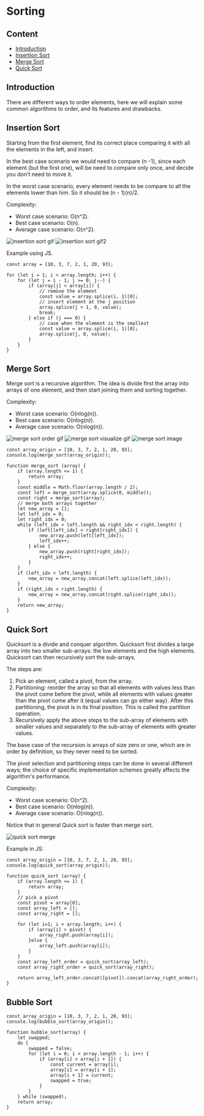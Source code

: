 # Sorting

## Content

<!-- toc -->

- [Introduction](#introduction)
- [Insertion Sort](#insertion-sort)
- [Merge Sort](#merge-sort)
- [Quick Sort](#quick-sort)

<!-- tocstop -->

## Introduction

There are different ways to order elements, here we will explain some common algorithms to order, and its features and drawbacks.

## Insertion Sort

Starting from the first element, find its correct place comparing it with all the elements in the left, and insert.

In the best case scenario we would need to compare (n -1), since each element (but the first one), will be need to compare only once, and decide you don't need to move it.

In the worst case scenario, every element needs to be compare to all the elements lower than him. So it should be (n - 1)(n)/2.

Complexity:
- Worst case scenario: O(n^2).
- Best case scenario: O(n).
- Average case scenario: O(n^2).

![insertion sort gif](https://upload.wikimedia.org/wikipedia/commons/0/0f/Insertion-sort-example-300px.gif)
![insertion sort gif2](https://upload.wikimedia.org/wikipedia/commons/4/42/Insertion_sort.gif)

Example using JS.
```
const array = [10, 3, 7, 2, 1, 20, 93];

for (let i = 1; i < array.length; i++) {
	for (let j = i - 1; j >= 0; j--) {
		if (array[j] < array[i]) {
			// remove the element
			const value = array.splice(i, 1)[0];
			// insert element at the j position
			array.splice(j + 1, 0, value);
			break;
		} else if (j === 0) {
			// case when the element is the smallest
			const value = array.splice(i, 1)[0];
			array.splice(j, 0, value);
		}
	}
}
```

## Merge Sort

Merge sort is a recursive algorithm. The idea is divide first the array into arrays of one element, and then start joining them and sorting together.

Complexity:
- Worst case scenario: O(nlog(n)).
- Best case scenario: O(nlog(n)).
- Average case scenario: O(nlog(n)).

![merge sort order gif](https://upload.wikimedia.org/wikipedia/commons/c/cc/Merge-sort-example-300px.gif)
![merge sort visualize gif](https://upload.wikimedia.org/wikipedia/commons/c/c5/Merge_sort_animation2.gif)
![merge sort image](https://ds055uzetaobb.cloudfront.net/image_optimizer/ecf26f1700ce8f8a6aa757e5a67dae09579d16e4.jpg)



```
const array_origin = [10, 3, 7, 2, 1, 20, 93];
console.log(merge_sort(array_origin));

function merge_sort (array) {
	if (array.length <= 1) {
		return array;
	}
	const middle = Math.floor(array.length / 2);
	const left = merge_sort(array.splice(0, middle));
	const right = merge_sort(array);
	// merge both arrays together
	let new_array = [];
	let left_idx = 0;
	let right_idx = 0;
	while (left_idx < left.length && right_idx < right.length) {
		if (left[left_idx] < right[right_idx]) {
			new_array.push(left[left_idx]);
			left_idx++;
		} else {
			new_array.push(right[right_idx]);
			right_idx++;
		}
	}
	if (left_idx < left.length) {
		new_array = new_array.concat(left.splice(left_idx));
	}
	if (right_idx < right.length) {
		new_array = new_array.concat(right.splice(right_idx));
	}
	return new_array;
}
```

## Quick Sort

Quicksort is a divide and conquer algorithm. Quicksort first divides a large array into two smaller sub-arrays: the low elements and the high elements. Quicksort can then recursively sort the sub-arrays.

The steps are:

1. Pick an element, called a pivot, from the array.
2. Partitioning: reorder the array so that all elements with values less than the pivot come before the pivot, while all elements with values greater than the pivot come after it (equal values can go either way). After this partitioning, the pivot is in its final position. This is called the partition operation.
3. Recursively apply the above steps to the sub-array of elements with smaller values and separately to the sub-array of elements with greater values.

The base case of the recursion is arrays of size zero or one, which are in order by definition, so they never need to be sorted.

The pivot selection and partitioning steps can be done in several different ways; the choice of specific implementation schemes greatly affects the algorithm's performance.

Complexity:
- Worst case scenario: O(n^2).
- Best case scenario: O(nlog(n)).
- Average case scenario: O(nlog(n)).

Notice that in general Quick sort is faster than merge sort.

![quick sort merge](https://upload.wikimedia.org/wikipedia/commons/6/6a/Sorting_quicksort_anim.gif)

Example in JS:
```
const array_origin = [10, 3, 7, 2, 1, 20, 93];
console.log(quick_sort(array_origin));

function quick_sort (array) {
	if (array.length <= 1) {
		return array;
	}
	// pick a pivot
	const pivot = array[0];
	const array_left = [];
	const array_right = [];

	for (let i=1; i < array.length; i++) {
		if (array[i] > pivot) {
			array_right.push(array[i]);
		}else {
			array_left.push(array[i]);
		}
	}
	const array_left_order = quick_sort(array_left);
	const array_right_order = quick_sort(array_right);

	return array_left_order.concat([pivot]).concat(array_right_order);
}
```

## Bubble Sort

```
const array_origin = [10, 3, 7, 2, 1, 20, 93];
console.log(bubble_sort(array_origin));

function bubble_sort(array) {
    let swapped;
    do {
        swapped = false;
        for (let i = 0; i < array.length - 1; i++) {
            if (array[i] > array[i + 1]) {
                const current = array[i];
                array[i] = array[i + 1];
                array[i + 1] = current;
                swapped = true;
            }
        }
    } while (swapped);
	return array;
}
```
